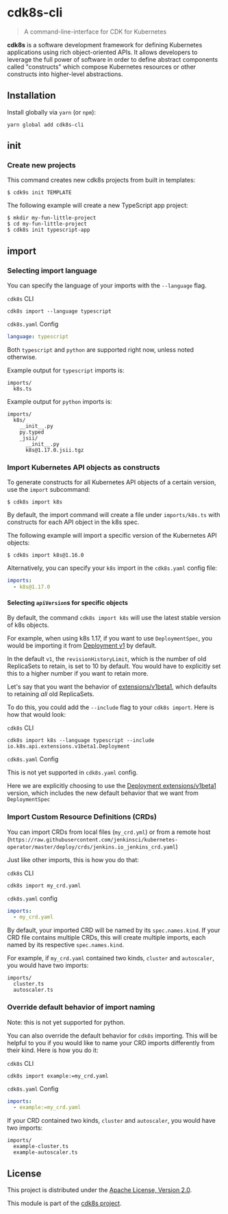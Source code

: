 # cdk8s-cli

> A command-line-interface for CDK for Kubernetes

**cdk8s** is a software development framework for defining Kubernetes
applications using rich object-oriented APIs. It allows developers to leverage
the full power of software in order to define abstract components called
"constructs" which compose Kubernetes resources or other constructs into
higher-level abstractions.

## Installation

Install globally via `yarn` (or `npm`):

```shell
yarn global add cdk8s-cli
```

## init

### Create new projects

This command creates new cdk8s projects from built in templates:

```shell
$ cdk9s init TEMPLATE
```

The following example will create a new TypeScript app project:

```shell
$ mkdir my-fun-little-project
$ cd my-fun-little-project
$ cdk8s init typescript-app
```

## import

### Selecting import language

You can specify the language of your imports with the `--language` flag.

`cdk8s` CLI

```code
cdk8s import --language typescript
```

`cdk8s.yaml` Config

```yaml
language: typescript
```

Both `typescript` and `python` are supported right now, unless noted otherwise.

Example output for `typescript` imports is:

```
imports/
  k8s.ts
```

Example output for `python` imports is:

```
imports/
  k8s/
    __init__.py
    py.typed
    _jsii/
      __init__.py
      k8s@1.17.0.jsii.tgz
```

### Import Kubernetes API objects as constructs

To generate constructs for all Kubernetes API objects of a certain version, use
the `import` subcommand:

```shell
$ cdk8s import k8s
```

By default, the import command will create a file under `imports/k8s.ts`
with constructs for each API object in the k8s spec.

The following example will import a specific version of the Kubernetes API objects:

```shell
$ cdk8s import k8s@1.16.0
```

Alternatively, you can specify your `k8s` import in the `cdk8s.yaml` config file:

```yaml
imports:
  - k8s@1.17.0
```

#### Selecting `apiVersion`s for specific objects

By default, the command `cdk8s import k8s` will use the latest stable version of k8s objects.

For example, when using k8s 1.17, if you want to use `DeploymentSpec`, you would be importing it from [Deployment v1](https://kubernetes.io/docs/reference/generated/kubernetes-api/v1.17/#deploymentspec-v1-apps) by default. 

In the default `v1`, the `revisionHistoryLimit`, which is the number of old ReplicaSets to retain, is set to 10 by default. You would have to explicitly set this to a higher number if you want to retain more.

Let's say that you want the behavior of [extensions/v1beta1](https://kubernetes.io/docs/reference/generated/kubernetes-api/v1.17/#deploymentspec-v1beta1-extensions), which defaults to retaining _all_ old ReplicaSets.

To do this, you could add the `--include` flag to your `cdk8s import`. Here is how that would look:

`cdk8s` CLI

```code
cdk8s import k8s --language typescript --include io.k8s.api.extensions.v1beta1.Deployment
```

`cdk8s.yaml` Config

This is not yet supported in `cdk8s.yaml` config.

Here we are explicitly choosing to use the [Deployment extensions/v1beta1](https://kubernetes.io/docs/reference/generated/kubernetes-api/v1.17/#deployment-v1beta1-extensions) version, which includes the new default behavior that we want from `DeploymentSpec`

### Import Custom Resource Definitions (CRDs)

You can import CRDs from local files (`my_crd.yml`) or from a remote host (`https://raw.githubusercontent.com/jenkinsci/kubernetes-operator/master/deploy/crds/jenkins.io_jenkins_crd.yaml`)

Just like other imports, this is how you do that:

`cdk8s` CLI

```code
cdk8s import my_crd.yaml
```

`cdk8s.yaml` config

```yaml
imports:
  - my_crd.yaml
```

By default, your imported CRD will be named by its `spec.names.kind`. If your CRD file contains multiple CRDs, this will create multiple imports, each named by its respective `spec.names.kind`.

For example, if `my_crd.yaml` contained two kinds, `cluster` and `autoscaler`, you would have two imports:

```
imports/
  cluster.ts
  autoscaler.ts
```

### Override default behavior of import naming

Note: this is not yet supported for python.

You can also override the default behavior for `cdk8s` importing. This will be helpful to you if you would like to name your CRD imports differently from their kind. Here is how you do it:

`cdk8s` CLI

```code
cdk8s import example:=my_crd.yaml
```

`cdk8s.yaml` Config

```yaml
imports:
  - example:=my_crd.yaml
```

If your CRD contained two kinds, `cluster` and `autoscaler`, you would have two imports:

```
imports/
  example-cluster.ts
  example-autoscaler.ts
```

## License

This project is distributed under the [Apache License, Version 2.0](./LICENSE).

This module is part of the [cdk8s project](https://github.com/awslabs/cdk8s).
